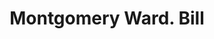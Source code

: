 ---
doi: 10.7916/D8B86M3Z
date_other: '1908'
date_other_textual: '1908'
form: printed ephemera
genre:
- Invoices
name:
- Montgomery Ward
object_in_context_url: https://biggert.cul.columbia.edu/items/view/ave_biggert_00226
subject_hierarchical_geographic:
- Chicago, Illinois, United States
subject_name:
- Montgomery Ward
title: Montgomery Ward. Bill
sort_title: Montgomery Ward. Bill
call_number: ave_biggert_00226
coordinates:
- 41.83694444444445,-87.68472222222222
pid: ave_biggert_00226
identifiers: ave_biggert_00226
permalink: /biggert/ave_biggert_00226/
layout: iiif-image-page
---